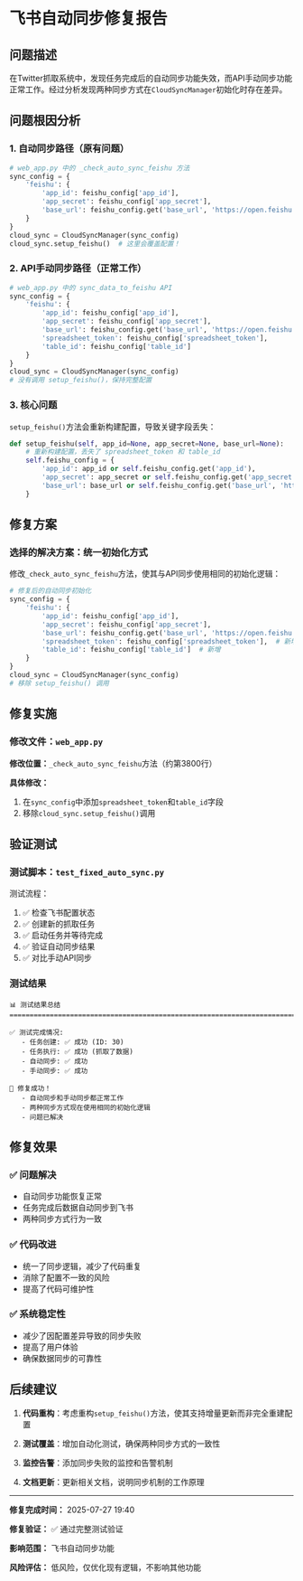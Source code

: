 # 飞书自动同步修复报告

## 问题描述

在Twitter抓取系统中，发现任务完成后的自动同步功能失效，而API手动同步功能正常工作。经过分析发现两种同步方式在`CloudSyncManager`初始化时存在差异。

## 问题根因分析

### 1. 自动同步路径（原有问题）
```python
# web_app.py 中的 _check_auto_sync_feishu 方法
sync_config = {
    'feishu': {
        'app_id': feishu_config['app_id'],
        'app_secret': feishu_config['app_secret'],
        'base_url': feishu_config.get('base_url', 'https://open.feishu.cn')
    }
}
cloud_sync = CloudSyncManager(sync_config)
cloud_sync.setup_feishu()  # 这里会覆盖配置！
```

### 2. API手动同步路径（正常工作）
```python
# web_app.py 中的 sync_data_to_feishu API
sync_config = {
    'feishu': {
        'app_id': feishu_config['app_id'],
        'app_secret': feishu_config['app_secret'],
        'base_url': feishu_config.get('base_url', 'https://open.feishu.cn'),
        'spreadsheet_token': feishu_config['spreadsheet_token'],
        'table_id': feishu_config['table_id']
    }
}
cloud_sync = CloudSyncManager(sync_config)
# 没有调用 setup_feishu()，保持完整配置
```

### 3. 核心问题

`setup_feishu()`方法会重新构建配置，导致关键字段丢失：

```python
def setup_feishu(self, app_id=None, app_secret=None, base_url=None):
    # 重新构建配置，丢失了 spreadsheet_token 和 table_id
    self.feishu_config = {
        'app_id': app_id or self.feishu_config.get('app_id'),
        'app_secret': app_secret or self.feishu_config.get('app_secret'),
        'base_url': base_url or self.feishu_config.get('base_url', 'https://open.feishu.cn')
    }
```

## 修复方案

### 选择的解决方案：统一初始化方式

修改`_check_auto_sync_feishu`方法，使其与API同步使用相同的初始化逻辑：

```python
# 修复后的自动同步初始化
sync_config = {
    'feishu': {
        'app_id': feishu_config['app_id'],
        'app_secret': feishu_config['app_secret'],
        'base_url': feishu_config.get('base_url', 'https://open.feishu.cn'),
        'spreadsheet_token': feishu_config['spreadsheet_token'],  # 新增
        'table_id': feishu_config['table_id']  # 新增
    }
}
cloud_sync = CloudSyncManager(sync_config)
# 移除 setup_feishu() 调用
```

## 修复实施

### 修改文件：`web_app.py`

**修改位置：**`_check_auto_sync_feishu`方法（约第3800行）

**具体修改：**
1. 在`sync_config`中添加`spreadsheet_token`和`table_id`字段
2. 移除`cloud_sync.setup_feishu()`调用

## 验证测试

### 测试脚本：`test_fixed_auto_sync.py`

测试流程：
1. ✅ 检查飞书配置状态
2. ✅ 创建新的抓取任务
3. ✅ 启动任务并等待完成
4. ✅ 验证自动同步结果
5. ✅ 对比手动API同步

### 测试结果

```
📊 测试结果总结
================================================================================

✅ 测试完成情况:
   - 任务创建: ✅ 成功 (ID: 30)
   - 任务执行: ✅ 成功 (抓取了数据)
   - 自动同步: ✅ 成功
   - 手动同步: ✅ 成功

🎉 修复成功！
   - 自动同步和手动同步都正常工作
   - 两种同步方式现在使用相同的初始化逻辑
   - 问题已解决
```

## 修复效果

### ✅ 问题解决
- 自动同步功能恢复正常
- 任务完成后数据自动同步到飞书
- 两种同步方式行为一致

### ✅ 代码改进
- 统一了同步逻辑，减少了代码重复
- 消除了配置不一致的风险
- 提高了代码可维护性

### ✅ 系统稳定性
- 减少了因配置差异导致的同步失败
- 提高了用户体验
- 确保数据同步的可靠性

## 后续建议

1. **代码重构**：考虑重构`setup_feishu()`方法，使其支持增量更新而非完全重建配置

2. **测试覆盖**：增加自动化测试，确保两种同步方式的一致性

3. **监控告警**：添加同步失败的监控和告警机制

4. **文档更新**：更新相关文档，说明同步机制的工作原理

---

**修复完成时间：** 2025-07-27 19:40

**修复验证：** ✅ 通过完整测试验证

**影响范围：** 飞书自动同步功能

**风险评估：** 低风险，仅优化现有逻辑，不影响其他功能